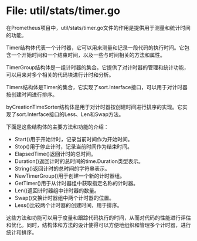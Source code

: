 # File: util/stats/timer.go

在Prometheus项目中，util/stats/timer.go文件的作用是提供用于测量和统计时间的功能。

Timer结构体代表一个计时器，它可以用来测量和记录一段代码的执行时间。它包含一个开始时间和一个结束时间，以及一些与时间相关的方法和属性。

TimerGroup结构体是一组计时器的集合。它提供了对计时器的管理和统计功能，可以用来对多个相关的代码块进行计时和分析。

Timers结构体是Timer的集合，它实现了sort.Interface接口，可以用于对计时器按创建时间进行排序。

byCreationTimeSorter结构体是用于对计时器按创建时间进行排序的实现。它实现了sort.Interface接口的Less、Len和Swap方法。

下面是这些结构体的主要方法和功能的介绍：

- Start()用于开始计时，记录当前时间作为开始时间。
- Stop()用于停止计时，记录当前时间作为结束时间。
- ElapsedTime()返回计时的总时间。
- Duration()返回计时的总时间的time.Duration类型表示。
- String()返回计时的总时间的字符串表示。
- NewTimerGroup()用于创建一个新的计时器组。
- GetTimer()用于从计时器组中获取指定名称的计时器。
- Len()返回计时器组中计时器的数量。
- Swap()交换计时器组中两个计时器的位置。
- Less()比较两个计时器的创建时间，用于排序。

这些方法和功能可以用于度量和跟踪代码执行的时间，从而对代码的性能进行评估和优化。同时，结构体和方法的设计使得可以方便地组织和管理多个计时器，进行统计和排序。

